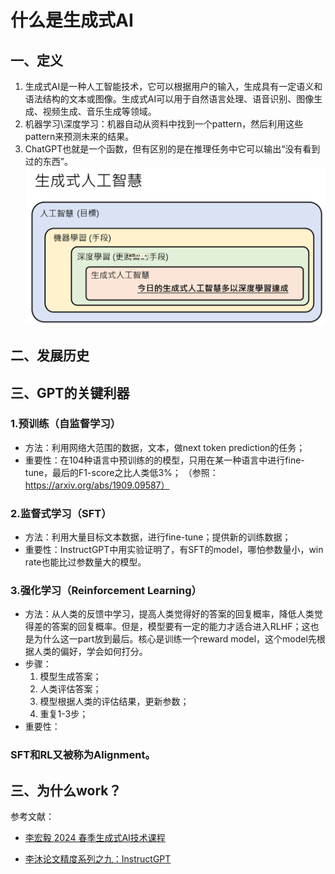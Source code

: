 # 什么是生成式AI

## 一、定义
1. 生成式AI是一种人工智能技术，它可以根据用户的输入，生成具有一定语义和语法结构的文本或图像。生成式AI可以用于自然语言处理、语音识别、图像生成、视频生成、音乐生成等领域。
2. 机器学习\深度学习：机器自动从资料中找到一个pattern，然后利用这些pattern来预测未来的结果。
3. ChatGPT也就是一个函数，但有区别的是在推理任务中它可以输出“没有看到过的东西”。
![生成式AI发展历程](./figs/1.png)  <!-- 新增图片引用 -->

## 二、发展历史


## 三、GPT的关键利器
### 1.预训练（自监督学习）
- 方法：利用网络大范围的数据，文本，做next token prediction的任务；
- 重要性：在104种语言中预训练的的模型，只用在某一种语言中进行fine-tune，最后的F1-score之比人类低3%； （参照：https://arxiv.org/abs/1909.09587）
### 2.监督式学习（SFT）
- 方法：利用大量目标文本数据，进行fine-tune；提供新的训练数据；
- 重要性：InstructGPT中用实验证明了，有SFT的model，哪怕参数量小，win rate也能比过参数量大的模型。
### 3.强化学习（Reinforcement Learning）
- 方法：从人类的反馈中学习，提高人类觉得好的答案的回复概率，降低人类觉得差的答案的回复概率。但是，模型要有一定的能力才适合进入RLHF；这也是为什么这一part放到最后。核心是训练一个reward model，这个model先根据人类的偏好，学会如何打分。 
- 步骤：
    1. 模型生成答案；
    2. 人类评估答案；
    3. 模型根据人类的评估结果，更新参数；
    4. 重复1-3步；
- 重要性：

### SFT和RL又被称为Alignment。

## 三、为什么work？




参考文献：
- [李宏毅 2024 春季生成式AI技术课程](https://speech.ee.ntu.edu.tw/~hylee/genai/2024-spring.php)

- [李沐论文精度系列之九：InstructGPT](https://zhuanlan.zhihu.com/p/639252063)